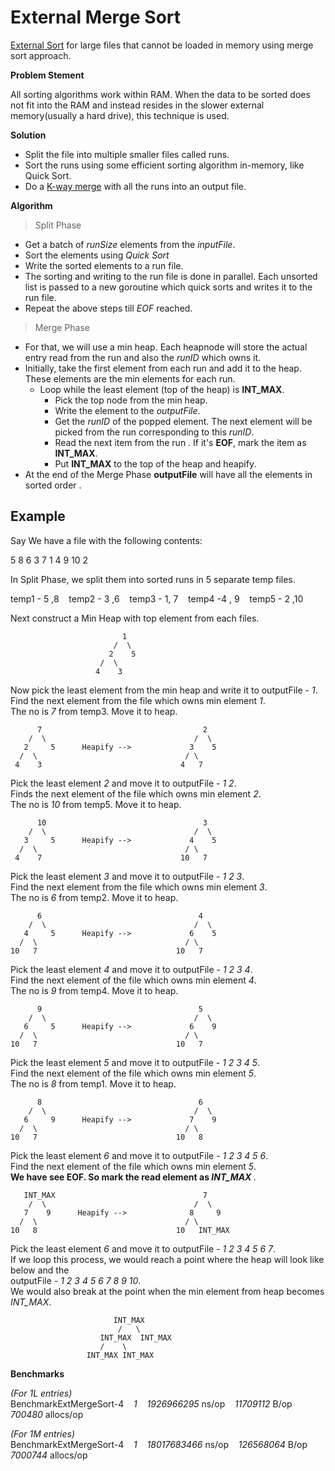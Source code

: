 # External Merge Sort

[External Sort](https://en.wikipedia.org/wiki/External_sorting) for large files that cannot be loaded in memory using merge sort approach.

**Problem Stement**

All sorting algorithms work within RAM. When the data to be sorted does not fit into the RAM and instead resides in the slower external memory(usually a hard drive), this
technique is used.

**Solution**

* Split the file into multiple smaller files called runs.
* Sort the runs using some efficient sorting algorithm in-memory, like Quick Sort.
* Do a [K-way merge](https://en.wikipedia.org/wiki/K-way_merge_algorithm) with all the runs into an output file.

**Algorithm**

> Split Phase
* Get a batch of *runSize* elements from the *inputFile*.
* Sort the elements using *Quick Sort*
* Write the sorted elements to a run file.
* The sorting and writing to the run file is done in parallel. Each unsorted list is passed to a new goroutine which quick sorts and writes it to the run file.
* Repeat the above steps till *EOF* reached.

> Merge Phase
* For that, we will use a min heap. Each heapnode will store the actual entry read from the run and also the *runID* which owns it.
* Initially, take the first element from each run and add it to the heap. These elements are the min elements for each run.
   - Loop while the least element (top of the heap) is **INT_MAX**.
     * Pick the top node from the min heap.
     * Write the element to the *outputFile*.
     * Get the *runID* of the popped element. The next element will be picked from the run corresponding to this *runID*.
     * Read the next item from the run . If it's **EOF**, mark the  item as **INT_MAX**.
     * Put **INT_MAX** to the top of the heap and heapify.
* At the end of the Merge Phase **outputFile** will have all the elements in sorted order .

## Example

Say We have a file with the following contents:

5 8 6 3 7 1 4 9 10 2

In Split Phase, we split them into sorted runs in 5 separate temp files.

temp1 - 5 ,8   &nbsp;&nbsp; temp2 - 3 ,6      &nbsp;&nbsp;  temp3 - 1, 7 &nbsp;&nbsp;  temp4 -4 , 9  &nbsp;&nbsp; temp5 - 2 ,10 

Next construct a Min Heap with top element from each files.

                             1
                           /  \
                          2    5
                        /  \
                       4    3

Now pick the least element from the min heap and write it to outputFile - *1*. </br>
Find the next element from the file which owns min element *1*. </br>
The no is *7* from temp3. Move it to heap.

          7                                    2
        /  \                                 /  \
       2     5      Heapify -->             3    5
      /  \                                 / \
     4    3                               4   7

Pick the least element *2* and move it to outputFile - *1 2*. </br>
Finds the next element of the file which owns min element *2*. </br>
The no is *10* from temp5. Move it to heap.

          10                                   3
        /  \                                 /  \
       3     5      Heapify -->             4    5
      /  \                                 / \
     4    7                               10   7

Pick the least element *3* and move it to outputFile - *1 2 3*. </br>
Find the next element from the file which owns min element *3*. </br>
The no is *6* from temp2. Move it to heap.

          6                                   4
        /  \                                 /  \
       4     5      Heapify -->             6    5
      /  \                                 / \
    10   7                               10   7

Pick the least element *4* and move it to outputFile - *1 2 3 4*. </br>
Find the next element of the file which owns min element *4*. </br>
The no is *9* from temp4. Move it to heap.

          9                                   5
        /  \                                 /  \
       6     5      Heapify -->             6    9
      /  \                                 / \
    10   7                               10   7

Pick the least element *5* and move it to outputFile - *1 2 3 4 5*. </br>
Find the next element of the file which owns min element *5*. </br>
The no is *8* from temp1. Move it to heap.

          8                                   6
        /  \                                 /  \
       6     9      Heapify -->             7    9
      /  \                                 / \
    10   7                               10   8

Pick the least element *6* and move it to outputFile - *1 2 3 4 5 6*. </br>
Find the next element of the file which owns min element *5*. </br>
<b> We have see EOF. So mark the read element as <i>INT_MAX </i></b>. </br>

       INT_MAX                                 7
        /  \                                 /  \
       7    9      Heapify -->              8     9
      /  \                                 / \
    10   8                               10   INT_MAX

Pick the least element *6* and move it to outputFile - *1 2 3 4 5 6 7*. </br>
If we loop this process, we would reach a point where the heap will look like below
and the </br> outputFile - *1 2 3 4 5 6 7 8 9 10*. </br>We would also break at the point when the min element from heap becomes *INT_MAX*.

                           INT_MAX
                            /   \
                        INT_MAX  INT_MAX
                        /    \
                     INT_MAX INT_MAX

**Benchmarks**

*(For 1L entries)* </br>
BenchmarkExtMergeSort-4 &nbsp;&nbsp; *1* &nbsp;&nbsp;	*1926966295* ns/op	&nbsp;&nbsp; *11709112* B/op &nbsp;&nbsp; *700480* allocs/op </br>

*(For 1M entries)* </br>
BenchmarkExtMergeSort-4 &nbsp;&nbsp; *1*	&nbsp;&nbsp; *18017683466* ns/op &nbsp;&nbsp; *126568064* B/op &nbsp;&nbsp; *7000744* allocs/op </br>
